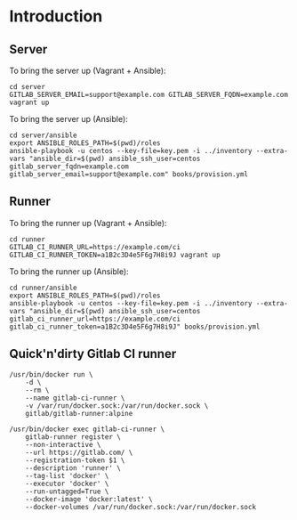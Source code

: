 # Introduction

## Server

To bring the server up (Vagrant + Ansible):

```shell
cd server
GITLAB_SERVER_EMAIL=support@example.com GITLAB_SERVER_FQDN=example.com vagrant up
```

To bring the server up (Ansible):

```shell
cd server/ansible
export ANSIBLE_ROLES_PATH=$(pwd)/roles
ansible-playbook -u centos --key-file=key.pem -i ../inventory --extra-vars "ansible_dir=$(pwd) ansible_ssh_user=centos gitlab_server_fqdn=example.com gitlab_server_email=support@example.com" books/provision.yml
```

## Runner

To bring the runner up (Vagrant + Ansible):

```shell
cd runner
GITLAB_CI_RUNNER_URL=https://example.com/ci GITLAB_CI_RUNNER_TOKEN=a1B2c3D4e5F6g7H8i9J vagrant up
```

To bring the runner up (Ansible):

```shell
cd runner/ansible
export ANSIBLE_ROLES_PATH=$(pwd)/roles
ansible-playbook -u centos --key-file=key.pem -i ../inventory --extra-vars "ansible_dir=$(pwd) ansible_ssh_user=centos gitlab_ci_runner_url=https://example.com/ci gitlab_ci_runner_token=a1B2c3D4e5F6g7H8i9J" books/provision.yml
```

## Quick'n'dirty Gitlab CI runner

```shell
/usr/bin/docker run \
    -d \
    --rm \
    --name gitlab-ci-runner \
    -v /var/run/docker.sock:/var/run/docker.sock \
    gitlab/gitlab-runner:alpine

/usr/bin/docker exec gitlab-ci-runner \
    gitlab-runner register \
    --non-interactive \
    --url https://gitlab.com/ \
    --registration-token $1 \
    --description 'runner' \
    --tag-list 'docker' \
    --executor 'docker' \
    --run-untagged=True \
    --docker-image 'docker:latest' \
    --docker-volumes /var/run/docker.sock:/var/run/docker.sock
```
